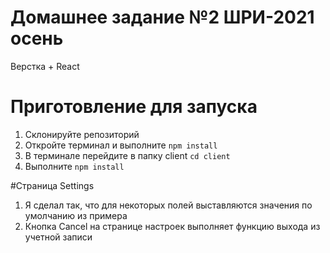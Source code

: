 # Домашнее задание №2 ШРИ-2021 осень
Верстка + React
# Приготовление для запуска
1. Склонируйте репозиторий
2. Откройте терминал и выполните `npm install`
3. В терминале перейдите в папку client  `cd client`
4. Выполните `npm install`

#Страница Settings
1. Я сделал так, что для некоторых полей выставляются значения по умолчанию из примера
2. Кнопка Cancel на странице настроек выполняет функцию выхода из учетной записи